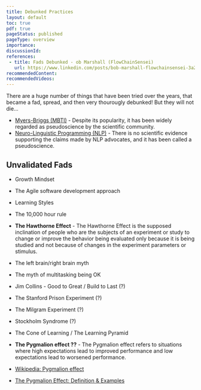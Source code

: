 ```yaml
---
title: Debunked Practices
layout: default
toc: true
pdf: true
pageStatus: published
pageType: overview
importance: 
discussionId: 
references:
 - title: Fads Debunked - ob Marshall (FlowChainSensei)
   url: https://www.linkedin.com/posts/bob-marshall-flowchainsensei-3a2a5b164_staycurious-stayabreast-activity-7049362723612061696-vf2I/
recommendedContent:
recommendedVideos:
---
```


There are a huge number of things that have been tried over the years, that became a fad, spread, and then very thourougly debunked! But they will not die...

-  [Myers-Briggs (MBTI)](https://en.wikipedia.org/wiki/Myers%E2%80%93Briggs_Type_Indicator) - Despite its popularity, it has been widely regarded as pseudoscience by the scientific community.
-  [Neuro-Linguistic Programming (NLP)](https://en.wikipedia.org/wiki/Neuro-linguistic_programming) - There is no scientific evidence supporting the claims made by NLP advocates, and it has been called a pseudoscience.


## Unvalidated Fads


-  Growth Mindset
-  The Agile software development approach
-  Learning Styles
-  The 10,000 hour rule
-  **The Hawthorne Effect** - The Hawthorne Effect is the supposed inclination of people who are the subjects of an experiment or study to change or improve the behavior being evaluated only because it is being studied and not because of changes in the experiment parameters or stimulus.
-  The left brain/right brain myth
-  The myth of multitasking being OK

-  Jim Collins - Good to Great / Build to Last (?)
-  The Stanford Prison Experiment (?)
-  The Milgram Experiment (?)
-  Stockholm Syndrome (?)
-  The Cone of Learning / The Learning Pyramid
-  **The Pygmalion effect ??** - The Pygmalion effect refers to situations where high expectations lead to improved performance and low expectations lead to worsened performance. 
  -  [Wikipedia: Pygmalion effect](https://en.wikipedia.org/wiki/Pygmalion_effect)
  -  [The Pygmalion Effect: Definition & Examples](https://simplysociology.com/pygmalion-effect.html)
